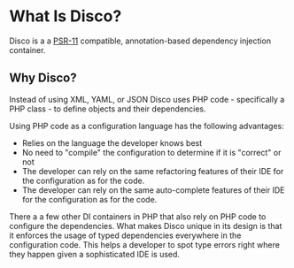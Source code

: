 # What Is Disco?

Disco is a a [PSR-11](http://www.php-fig.org/psr/psr-11/) compatible, annotation-based dependency injection container.

## Why Disco?

Instead of using XML, YAML, or JSON Disco uses PHP code - specifically a
PHP class - to define objects and their dependencies.

Using PHP code as a configuration language has the following advantages:
- Relies on the language the developer knows best
- No need to "compile" the configuration to determine if it is "correct" or not
- The developer can rely on the same refactoring features of their IDE for the configuration as for the code.
- The developer can rely on the same auto-complete features of their IDE for the configuration as for the code.

There a a few other DI containers in PHP that also rely on PHP code to
configure the dependencies. What makes Disco unique in its design is that
it enforces the usage of typed dependencies everywhere in the configuration
code. This helps a developer to spot type errors right where they happen
given a sophisticated IDE is used.
